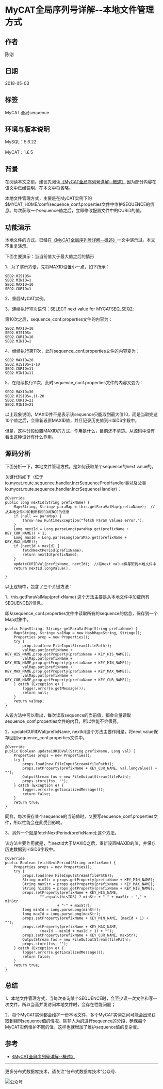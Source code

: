 # MyCAT全局序列号详解--本地文件管理方式

## 作者
陈刚

## 日期
2018-05-03

## 标签
MyCAT 全局sequence

## 环境与版本说明
MySQL：5.6.22

MyCAT：1.6.5

## 背景
在阅读本文之前，建议先阅读[《MyCAT全局序列号详解--概述》](201805/20180501.md)
因为部分内容在该文中已经说明，在本文中将省略。

本地文件管理方式，主要是在MyCAT实例下的$MYCAT_HOME/conf/sequence_conf.properties文件中维护SEQUENCE的信息。每次获取一个sequence值之后，立即修改配置文件中的CURID的值。

## 功能演示
本地文件的方式，已经在[《MyCAT全局序列号详解--概述》](201805/20180501.md)一文中演示过。本文不重复演示。

下面主要演示：当当前值大于最大值之后的情形

1、为了演示方便，先将MAXID设置小一点，如下所示：
~~~
SEQ2.HISIDS=
SEQ2.MINID=1
SEQ2.MAXID=10
SEQ2.CURID=1
~~~

2、重启MyCAT实例。

3、连续执行10次语句：SELECT next value for MYCATSEQ_SEQ2;

第10次之后，sequence_conf.properties文件的内容为：
~~~
SEQ2.MAXID=10
SEQ2.HISIDS=
SEQ2.CURID=10
SEQ2.MINID=1
~~~

4、继续执行第11次，此时sequence_conf.properties文件的内容变为：
~~~
SEQ2.MAXID=20
SEQ2.HISIDS=1-10
SEQ2.CURID=11
SEQ2.MINID=11
~~~

5、在继续执行11次，此时sequence_conf.properties文件的内容又变为：
~~~
SEQ2.MAXID=30
SEQ2.HISIDS=,11-20
SEQ2.CURID=21
SEQ2.MINID=21
~~~

以上现象说明，MAXID并不是表示该sequence只能取到最大值10，而是当取完这10个值之后，会重新设置MAXID值，并且记录历史值到HISIDS字段中。

但是，这种分段设置MAXID的方式，作用是什么，目前还不清楚。从源码中没有看出这种设计有什么作用。

## 源码分析
下面分析一下，本地文件管理方式，是如何获取某个sequence的next value的。

关键代码如下（位于io.mycat.route.sequence.handler.IncrSequencePropHandler类以及父类io.mycat.route.sequence.handler.IncrSequenceHandler）：
~~~
@Override
public long nextId(String prefixName) {
	Map<String, String> paraMap = this.getParaValMap(prefixName);  //从本地文件中加载所有SEQUENCE的信息
	if (null == paraMap) {
		throw new RuntimeException("fetch Param Values error.");
	}
	Long nextId = Long.parseLong(paraMap.get(prefixName + KEY_CUR_NAME)) + 1;
	Long maxId = Long.parseLong(paraMap.get(prefixName + KEY_MAX_NAME));
	if (nextId > maxId) {
		fetchNextPeriod(prefixName);
		return nextId(prefixName);
	}
	updateCURIDVal(prefixName, nextId);  //将next value保存回到本地文件中
	return nextId.longValue();

}
~~~

以上逻辑中，包含了三个关键方法：

1、this.getParaValMap(prefixName) 这个方法主要是从本地文件中加载所有SEQUENCE的信息。

即从sequence_conf.properties文件中读取所有的sequence的信息，保存到一个Map对象中。
~~~
public Map<String, String> getParaValMap(String prefixName) {
	Map<String, String> valMap = new HashMap<String, String>();
	Properties prop = new Properties();
	try {
		prop.load(new FileInputStream(filePath));
		valMap.put(prefixName + KEY_HIS_NAME,prop.getProperty(prefixName + KEY_HIS_NAME));
		valMap.put(prefixName + KEY_MIN_NAME,prop.getProperty(prefixName + KEY_MIN_NAME));
		valMap.put(prefixName + KEY_MAX_NAME,prop.getProperty(prefixName + KEY_MAX_NAME));
		valMap.put(prefixName + KEY_CUR_NAME,prop.getProperty(prefixName + KEY_CUR_NAME));
	} catch (Exception e) {
		logger.error(e.getMessage());
		return null;
	}
	return valMap;
}
~~~
从该方法中可以看出，每次读取sequence的当前值，都会全量读取sequence_conf.properties文件的内容，所以性能不会很高。

2、updateCURIDVal(prefixName, nextId)这个方法主要作用是，将next value保存回到sequence_conf.properties文件中。
~~~
@Override
public Boolean updateCURIDVal(String prefixName, Long val) {
	Properties props = new Properties();
	try {
		props.load(new FileInputStream(filePath));
		props.setProperty(prefixName + KEY_CUR_NAME, val.longValue() + "");
		OutputStream fos = new FileOutputStream(filePath);
		props.store(fos, "");
	} catch (Exception e) {
		logger.error(e.getLocalizedMessage());
		return false;
	}
	return true;
}
~~~
同样，每次保存某个sequence的当前值时，又要写sequence_conf.properties文件，所以性能会在此受到影响。

3、另外一个就是fetchNextPeriod(prefixName);这个方法。

该方法主要作用就是，当nextId大于MAXID之后，重新设置MAXID的值，并保存历史数据到HISIDS字段中。
~~~
@Override
public Boolean fetchNextPeriod(String prefixName) {
	Properties props = new Properties();
	try {
		props.load(new FileInputStream(filePath));
		String minStr = props.getProperty(prefixName + KEY_MIN_NAME);
		String maxStr = props.getProperty(prefixName + KEY_MAX_NAME);
		String hisIDS = props.getProperty(prefixName + KEY_HIS_NAME);
		props.setProperty(prefixName + KEY_HIS_NAME,
				"".equals(hisIDS) ? minStr + "-" + maxStr : "," + minStr
						+ "-" + maxStr);
		long minId = Long.parseLong(minStr);
		long maxId = Long.parseLong(maxStr);
		props.setProperty(prefixName + KEY_MIN_NAME, (maxId + 1) + "");
		props.setProperty(prefixName + KEY_MAX_NAME,
				(maxId - minId + maxId + 1) + "");
		props.setProperty(prefixName + KEY_CUR_NAME, maxStr);
		OutputStream fos = new FileOutputStream(filePath);
		props.store(fos, "");
	} catch (Exception e) {
		logger.error(e.getLocalizedMessage());
		return false;
	}
	return true;
}
~~~

## 总结
1、本地文件管理方式，当每次查询某个SEQUENCE时，会至少读一次文件和写一次文件，所以当高并发访问本地文件时，会存在性能问题；

2、每个MyCAT实例都会维护一份本地文件，多个MyCAT实例之间可能会出现获取到相同sequence值的情况。除非人为的进行sequence的分段，确保每个MyCAT实例维护不同的值。这样也就增加了维护sequence值的复杂度。


## 参考
* [《MyCAT全局序列号详解--概述》](201805/20180501.md)


---
更多分布式数据库技术，请关注“分布式数据库技术”公众号.

![公众号](../../DRDS-X.jpg)